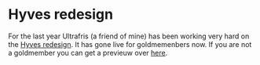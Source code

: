 <!--
  id: 337
  date: 2008-06-19
  modified: 2014-03-11
  slug: hyves-redesign
  type: post
  excerpt: <p>For the last year Ultrafris (a friend of mine) has been working very hard on the Hyves redesign. It has gone live for goldmemenbers now. If you are not a goldmember you can get a previeuw over here.</p>
  categories: link
  tags: 
  inCv: 
  inPortfolio: 
  dateFrom: 
  dateTo: 
-->

# Hyves redesign

<p>For the last year Ultrafris (a friend of mine) has been working very hard on the <a href="http://www.ultrafris.nl/">Hyves redesign</a>. It has gone live for goldmemenbers now. If you are not a goldmember you can get a previeuw over <a href="http://hyvesredesign.hyves.nl/blog/24395800/Exclusieve_preview_van_het_nieuwe_design_van_Hyves_GM_mail/3vuR/">here</a>.</p>
